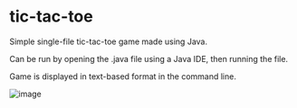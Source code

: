 # tic-tac-toe
Simple single-file tic-tac-toe game made using Java. 

Can be run by opening the .java file using a Java IDE, then running the file.

Game is displayed in text-based format in the command line. 

![image](https://user-images.githubusercontent.com/91294189/149641087-5d86a3f3-37e7-495a-9037-e4177cf174d9.png)

